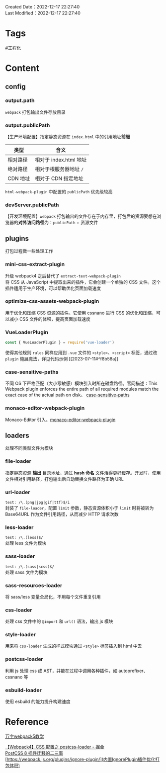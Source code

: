 Created Date：2022-12-17 22:27:40  
Last Modified：2022-12-17 22:27:40

# Tags

#工程化

# Content

## config

### output.path

`webpack` 打包输出文件存放目录

### output.publicPath

【生产环境配置】指定静态资源在 `index.html` 中的引用地址**前缀**

| 类型     | 含义 |
| -------- | ---- |
| 相对路径 | 相对于 index.html 地址    |
| 绝对路径 |   相对于根服务器地址 `/`   |
| CDN 地址         |   相对于 CDN 指定地址   |

`html-webpack-plugin` 中配置的 `publicPath` 优先级较高

### devServer.publicPath

【开发环境配置】`webpack` 打包输出的文件存在于内存里，打包后的资源要想在浏览器的**对外访问路径**为：`publicPath` + 资源文件

## plugins

打包过程做一些处理工作

### mini-css-extract-plugin

升级 webpack4 之后替代了 `extract-text-webpack-plugin`  
将 CSS 从 JavaScript 中提取出来的插件，它会创建一个单独的 CSS 文件。这个插件适用于生产环境，可以帮助优化页面加载速度

### optimize-css-assets-webpack-plugin

用于优化和压缩 CSS 资源的插件。它使用 cssnano 进行 CSS 的优化和压缩，可以减小 CSS 文件的体积，提高页面加载速度

### VueLoaderPlugin

```js
const { VueLoaderPlugin } = require('vue-loader')
```

使得其他规则 `rules` 同样应用到 `.vue` 文件的 `<style>`、`<script>` 标签，通过改 `plugin` 施展魔法，详见代码示例 [[2023-07-11#^f8b58a]]

### case-sensitive-paths

不同 OS 下严格匹配（大小写敏感）模块引入时所在磁盘路径。官网描述：This Webpack plugin enforces the entire path of all required modules match the exact case of the actual path on disk。 [case-sensitive-paths](https://www.npmjs.com/package/case-sensitive-paths-webpack-plugin)

### monaco-editor-webpack-plugin

Monaco-Editor 引入。[monaco-editor-webpack-plugin](https://www.npmjs.com/package/monaco-editor-webpack-plugin)

## loaders

处理不同类型文件为模块

### file-loader

指定静态资源 **输出** 目录地址，通过 **hash 命名** 文件活得更好缓存。开发时，使用文件相对引用路径，打包输出后自动替换文件路径为正确 URL

### url-loader

`test: /\.(png|jpg|gif|ttf)$/i`  
封装了 `file-loader`，配置 `limit` 参数，静态资源体积小于 `limit` 时将被转为 Base64URL 作为文件引用路径，从而减少 HTTP 请求次数

### less-loader

`test: /\.(less)$/`  
处理 less 文件为模块

### sass-loader

`test: /\.(sass|scss)$/`  
处理 sass 文件为模块

### sass-resources-loader

将 sass/less 变量全局化，不用每个文件重复引用

### css-loader

处理 css 文件中的 `@import` 和 `url()` 语法，输出 js 模块

### style-loader

用来将 `css-loader` 生成的样式模块通过 `<style>` 标签插入到 html 中去

### postcss-loader

利用 js 处理 css 成 AST，并能在过程中调用各种插件，如 autoprefixer、cssnano 等

### esbuild-loader

使用 esbuild 的能力提升构建速度

# Reference

[万字webpack5教学](https://mp.weixin.qq.com/s/Ap8vWQqgGpe-PdU2EZFxDA)

[【Webpack4】CSS 配置之 postcss-loader - 掘金](https://juejin.cn/post/6844904017802297352)  
[PostCSS 8 插件迁移的二三事](https://www.w3ctech.com/topic/2226)  
[https://webpack.js.org/plugins/ignore-plugin/](内置IgnorePlugin插件优化打包体积)
